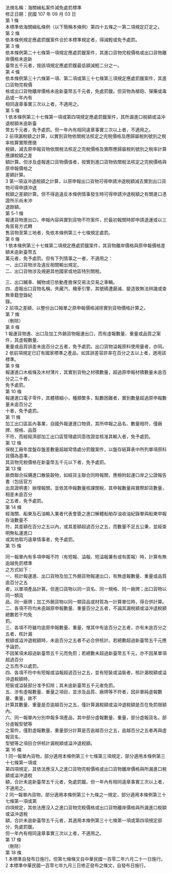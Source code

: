 法規名稱：海關緝私案件減免處罰標準  
修正日期：民國 107 年 09 月 03 日  
第 1 條  
本標準依海關緝私條例（以下簡稱本條例）第四十五條之一第二項規定訂定之。  
第 2 條  
依本條例規定應處罰鍰案件合於本標準規定者，得減輕或免予處罰。  
第 3 條  
依本條例第二十七條第一項規定應處罰鍰案件，其進口貨物完稅價格或出口貨物離岸價格未逾新  
臺幣五千元者，按該項規定應處罰鍰最低額減輕二分之一。  
第 4 條  
依本條例第三十六條第一項、第二項或第三十七條第三項規定應處罰鍰案件，其進口貨物完稅價  
格或出口貨物離岸價格未逾新臺幣五千元者，免處罰鍰。但貨物為槍砲、彈藥或毒品或一年內有  
相同違章事實三次以上者，不適用之。  
第 5 條  
1 依本條例第三十七條第一項或第四項規定應處罰鍰案件，其所漏進口稅額或溢沖退稅額未逾新臺  
幣五千元者，免予處罰。但一年內有相同違章事實三次以上者，不適用之。  
2 前項漏稅額之計算，以實到貨物依關稅法核定之完稅價格及應歸屬稅則號別之稅率核算實際應徵  
稅額，減去原申報貨物依關稅法核定之完稅價格及實際應歸屬稅則號別之稅率計算應課稅額之差  
額計算。但涉及虛報進口貨物價值者，按實到進口貨物依關稅法核定之完稅價格與原申報價格之  
差額計算。  
3 第一項溢沖退稅額之計算，以原申報出口貨物可得申請沖退稅額減去實到出口貨物可得申請沖退  
稅額之差額計算。但不得逾違反本條例情事發生時可得申請沖退稅額之有關進口憑證所示尚未沖  
退餘額。  
第 5-1 條  
報運貨物進出口，申報內容與實到貨物不符案件，於最初報關時即申請退運或以三角貿易方式轉  
售貨物至第三地者，免依本條例第三十七條規定處罰。  
第 6 條  
1 依本條例第三十七條第二項規定應處罰鍰案件，其貨物離岸價格與原申報價格差額未逾新臺幣五  
萬元者，免予處罰。但有下列情事之一者，不適用之：  
一、出口貨物涉及違反相關輸出規定。  
二、出口貨物涉及規避其他國家或地區特別關稅。  


三、出口贓車、贓物或已依動產擔保交易法交易之車輛。  
四、虛報出口貨物名稱，夾藏汽、機車引擎，其號碼遭磨滅、變造致無法辨識或查無車籍登錄紀  
錄。  
2 前項之差額，以整份出口報單之原申報價格減除實到貨物價格計算之。  
第 7 條  
（刪除）  
第 8 條  
1 報運貨物進、出口及加工外銷貨物報運出口，而有虛報數量、重量或品質之案件，其虛報數量、  
重量或品質誤差未逾百分之五者，免予處罰。出口貨物溢報原料使用量者，亦同。  
2 依前項規定已訂有國家標準之產品，如其誤差容許率在百分之五以上者，適用該標準。  
第 9 條  
報運進口木板條及木材薄片，其實到貨物之材積數量，超過原申報材積數量未逾百分之二十者，  
免予處罰。  
第 10 條  
報運進口電子零件，其體積細小，種類繁多，點數困難者，實到數量超過原申報數量未逾百分之  
十者，免予處罰。  
第 11 條  
加工出口區區內事業，自國外報運進口物資，其所申報之品名、數量相符，僅廠牌、規格、品質  
不符，而經經濟部加工出口區管理處同意改證並核准其輸入者，免予處罰。  
第 12 條  
保稅工廠年度盤存盤差數量超越常情處分罰鍰案件，以盤存結算表中所列單項原料貨價為基準，  
其貨物完稅價格在新臺幣五千元以下者，免予處罰。  
第 13 條  
廠商聯合採購進口散裝穀物，如經貨主聯合同時報關，應檢附起運口岸之公證報告書（包括官方  
出具證明書）辦理報關，並依其申報數量核課關稅，其申報數量與實際卸貨數量，相差未逾百分  
之五者，免予處罰。  
第 14 條  
經海關、船東及石油輸入業者代表會簽之進口解體船舶存油收油紀錄單與船東申報存油數量不  
符，其差額在百分之五以內，或其差額超過百分之五，而數量不足五公秉，並經查明無私運進口  
或其他取巧違章情事者，免予處罰。  
第 15 條  


同一報單內有多項申報不符（有短報、溢報、短溢報兼有或有匿報）時，計算有無逾越免罰標準  
之方式如下：  
一、核計報運進、出口貨物及加工外銷貨物報運出口，有無虛報數量、重量或品質逾百分之五  
者，以單項產品計算。但進口貨物以同一貨名、同一規格、同一廠牌；出口貨物以同一類貨  
品、同一廠牌；加工外銷貨物以同一類貨品或材質為一計算單位時，得合併計算。  
二、各項不符均未逾越原申報數量、重量百分之五者，不論其漏稅額或溢沖退稅額總數若干均免  
罰。  
三、各項不符雖均逾原申報數量、重量，惟其中有逾百分之五者，亦有未逾百分之五者，核計漏  
稅額或溢沖退稅額時，未逾百分之五者不必合併核計。若總數超過新臺幣五千元應予論罰，  
不因某項未超過新臺幣五千元而免罰；若總數未超過新臺幣五千元，亦不因某單項超過百分  
之五而予以處罰。  
四、各項不符中有短報或溢報超過百分之五，並有短裝或溢裝者，核計漏稅額或溢沖退稅額時，  
短裝或溢裝部分准予扣除；其未逾新臺幣五千元者免罰。  
五、涉有虛報數量、重量之項目，並涉及品質、廠牌等不符者，因非單純虛報數量、重量，故不  
計算其數量、重量是否逾越百分之五，僅計算漏稅額或溢沖退稅額是否在免罰限額內。  
六、同一報單內分別申報多項產品，其中部分虛報數量、重量，部分虛報貨名，部分虛報型號等  
之案件，僅對虛報數量、重量部分計算是否逾越百分之五，逾越百分之五者再與虛報貨名、  
型號等之項目合併核計漏稅額或溢沖退稅額。  
第 16 條  
1 同一報單內貨物，部分適用本條例第三十七條第三項規定，部分適用本條例第三十七條第一項或  
第四項規定，其依法應沒入之進口貨物完稅價格或出口貨物離岸價格與所漏進口稅額或溢沖退稅  
額，合計未逾新臺幣五千元者，免處罰鍰。但一年內有相同違章事實三次以上者，不適用之。  
2 同一報單內貨物，部分適用本條例第三十九條之一規定，部分適用本條例第三十七條第一項或第  
四項規定，其依法應沒入之進口貨物完稅價格或出口貨物離岸價格與所漏進口稅額或溢沖退稅  
額，合計未逾新臺幣五千元者，其適用本條例第三十七條第一項或第四項規定部分，免處罰鍰。  
但一年內有相同違章事實三次以上者，不適用之。  
第 17 條  
（刪除）  
第 18 條  
1 本標準自發布日施行。但第七條條文自中華民國一百零二年六月二十一日施行。  
2 本標準中華民國一百零七年九月三日修正發布之條文，自發布日施行。  


